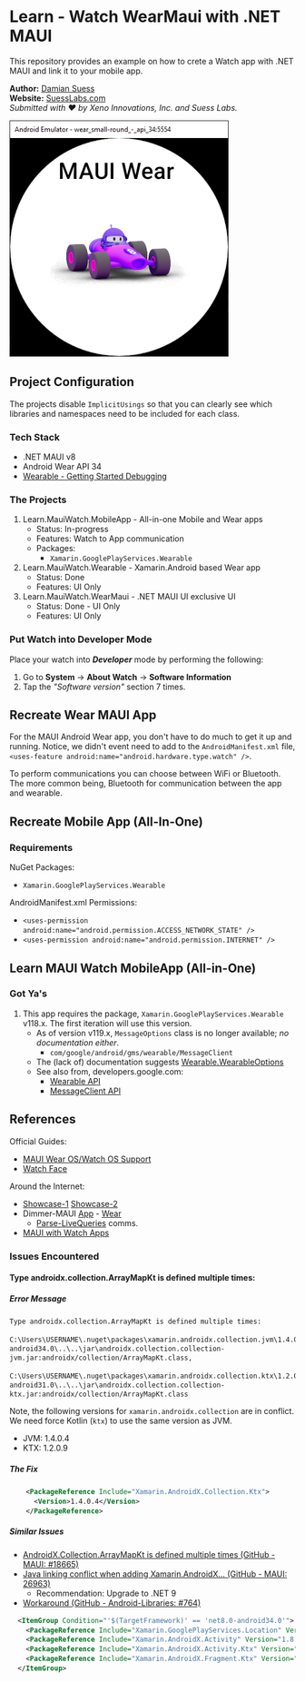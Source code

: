 ﻿# Learn - Watch WearMaui with .NET MAUI

This repository provides an example on how to crete a Watch app with .NET MAUI and link it to your mobile app.

**Author:** [Damian Suess](https://www.linkedin.com/in/damiansuess/)<br/>
**Website:** [SuessLabs.com](https://suesslabs.com)<br/>
_Submitted with ❤ by Xeno Innovations, Inc. and Suess Labs._

![screen-shot](docs/Wear-Emu.png)

## Project Configuration

The projects disable `ImplicitUsings` so that you can clearly see which libraries and namespaces need to be included for each class.

### Tech Stack

* .NET MAUI v8
* Android Wear API 34
* [Wearable - Getting Started Debugging](https://developer.android.com/training/wearables/get-started/debugging)

### The Projects

1. Learn.MauiWatch.MobileApp - All-in-one Mobile and Wear apps
   * Status: In-progress
   * Features: Watch to App communication
   * Packages:
     * `Xamarin.GooglePlayServices.Wearable`
2. Learn.MauiWatch.Wearable - Xamarin.Android based Wear app
   * Status: Done
   * Features: UI Only
3. Learn.MauiWatch.WearMaui - .NET MAUI UI exclusive UI
   * Status: Done - UI Only
   * Features: UI Only

### Put Watch into Developer Mode

Place your watch into ***Developer***  mode by performing the following:

1. Go to **System** -> **About Watch** -> **Software Information**
2. Tap the _"Software version"_ section 7 times.

## Recreate Wear MAUI App

For the MAUI Android Wear app, you don't have to do much to get it up and running. Notice, we didn't event need to add to the `AndroidManifest.xml` file, `<uses-feature android:name="android.hardware.type.watch" />`.

To perform communications you can choose between WiFi or Bluetooth. The more common being, Bluetooth for communication between the app and wearable.

## Recreate Mobile App (All-In-One)

### Requirements

NuGet Packages:

* `Xamarin.GooglePlayServices.Wearable`

AndroidManifest.xml Permissions:

* `<uses-permission android:name="android.permission.ACCESS_NETWORK_STATE" />`
* `<uses-permission android:name="android.permission.INTERNET" />`

## Learn MAUI Watch MobileApp (All-in-One)

### Got Ya's

1. This app requires the package, `Xamarin.GooglePlayServices.Wearable` v118.x. The first iteration will use this version.
   * As of version v119.x, `MessageOptions` class is no longer available; _no documentation either_.
     * `com/google/android/gms/wearable/MessageClient`
   * The (lack of) documentation suggests [Wearable.WearableOptions](https://developers.google.com/android/reference/com/google/android/gms/wearable/Wearable.WearableOptions)
   * See also from, developers.google.com:
     * [Wearable API](https://developers.google.com/android/reference/com/google/android/gms/wearable/Wearable)
     * [MessageClient API](https://developers.google.com/android/reference/com/google/android/gms/wearable/MessageClient)

## References

Official Guides:

* [MAUI Wear OS/Watch OS Support](https://github.com/dotnet/maui/discussions/1144)
* [Watch Face](https://github.com/MicrosoftDocs/xamarin-docs/blob/live/docs/android/wear/platform/creating-a-watchface.md)

Around the Internet:

* [Showcase-1](https://www.saboit.de/blog/net-maui-android-watch-application-showcase-part-1) [Showcase-2](https://www.saboit.de/blog/net-maui-android-watch-application-showcase-part-2)
* Dimmer-MAUI [App](https://github.com/YBTopaz8/Dimmer-MAUI) - [Wear](https://github.com/YBTopaz8/DimmerWatchWearMaui)
  * [Parse-LiveQueries](https://github.com/YBTopaz8/Parse-LiveQueries-DOTNET) comms.
* [MAUI with Watch Apps](https://github.com/vouksh/MauiWithWatchApps)

### Issues Encountered

#### Type androidx.collection.ArrayMapKt is defined multiple times:

##### Error Message

```
Type androidx.collection.ArrayMapKt is defined multiple times:
 C:\Users\USERNAME\.nuget\packages\xamarin.androidx.collection.jvm\1.4.0.4\buildTransitive\net8.0-android34.0\..\..\jar\androidx.collection.collection-jvm.jar:androidx/collection/ArrayMapKt.class,
 C:\Users\USERNAME\.nuget\packages\xamarin.androidx.collection.ktx\1.2.0.9\buildTransitive\net6.0-android31.0\..\..\jar\androidx.collection.collection-ktx.jar:androidx/collection/ArrayMapKt.class
```

Note, the following versions for `xamarin.androidx.collection` are in conflict. We need force Kotlin (`ktx`) to use the same version as JVM.
* JVM: 1.4.0.4
* KTX: 1.2.0.9

##### The Fix

```xml
    <PackageReference Include="Xamarin.AndroidX.Collection.Ktx">
      <Version>1.4.0.4</Version>
    </PackageReference>
```

##### Similar Issues

* [AndroidX.Collection.ArrayMapKt is defined multiple times (GitHub - MAUI: #18665)](https://github.com/dotnet/maui/issues/18665)
* [Java linking conflict when adding Xamarin.AndroidX... (GitHub - MAUI: 26963)](https://github.com/dotnet/maui/issues/26963)
  * Recommendation: Upgrade to .NET 9
* [Workaround (GitHub - Android-Libraries: #764)](https://github.com/dotnet/android-libraries/issues/764)

```xml
  <ItemGroup Condition="'$(TargetFramework)' == 'net8.0-android34.0'">
    <PackageReference Include="Xamarin.GooglePlayServices.Location" Version="121.0.1.4" />
    <PackageReference Include="Xamarin.AndroidX.Activity" Version="1.8.1.1" />
    <PackageReference Include="Xamarin.AndroidX.Activity.Ktx" Version="1.8.1.1" />
    <PackageReference Include="Xamarin.AndroidX.Fragment.Ktx" Version="1.6.2.1" />
  </ItemGroup>
```
